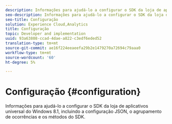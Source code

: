 ```yaml
---
description: Informações para ajudá-lo a configurar o SDK da loja de aplicativos universal do Windows 8.1, incluindo a configuração JSON, o agrupamento de ocorrências e os métodos do SDK.
seo-description: Informações para ajudá-lo a configurar o SDK da loja de aplicativos universal do Windows 8.1, incluindo a configuração JSON, o agrupamento de ocorrências e os métodos do SDK.
seo-title: Configuração
solution: Experience Cloud,Analytics
title: Configuração
topic: Developer and implementation
uuid: 93a63808-ccad-4dae-a822-c3edf6eded52
translation-type: tm+mt
source-git-commit: ae16f224eeaeefa29b2e1479270a72694c79aaa0
workflow-type: tm+mt
source-wordcount: '60'
ht-degree: 5%

---
```



# Configuração {#configuration}

Informações para ajudá-lo a configurar o SDK da loja de aplicativos universal do Windows 8.1, incluindo a configuração JSON, o agrupamento de ocorrências e os métodos do SDK.
